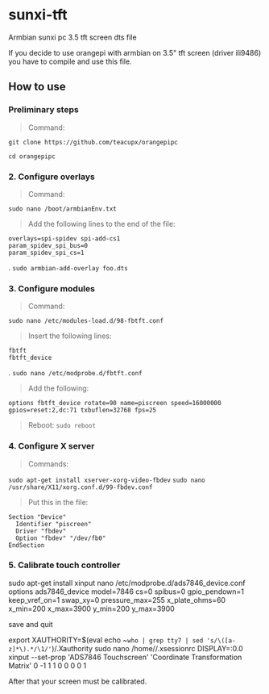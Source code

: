 # sunxi-tft
Armbian sunxi pc 3.5 tft screen dts file 

If you decide to use orangepi with armbian on 3.5" tft screen (driver ili9486) you have to compile and use this file.

## How to use

### Preliminary steps
> Command:

`git clone https://github.com/teacupx/orangepipc`

`cd orangepipc`
### 2. Configure overlays
> Command:

`sudo nano /boot/armbianEnv.txt`
> Add the following lines to the end of the file:
```
overlays=spi-spidev spi-add-cs1
param_spidev_spi_bus=0
param_spidev_spi_cs=1
```
.
`sudo armbian-add-overlay foo.dts`

### 3. Configure modules
> Command:

`sudo nano /etc/modules-load.d/98-fbtft.conf` 
> Insert the following lines: 
```
fbtft
fbtft_device

```
.
`sudo nano /etc/modprobe.d/fbtft.conf` 
> Add the following:
```
options fbtft_device rotate=90 name=piscreen speed=16000000 gpios=reset:2,dc:71 txbuflen=32768 fps=25

```
> Reboot:
 `sudo reboot` 

### 4. Configure X server
> Commands:

`sudo apt-get install xserver-xorg-video-fbdev`
`sudo nano /usr/share/X11/xorg.conf.d/99-fbdev.conf`
> Put this in the file:
```
Section "Device"  
  Identifier "piscreen"
  Driver "fbdev"
  Option "fbdev" "/dev/fb0"
EndSection

```


### 5. Calibrate touch controller

sudo apt-get install xinput
nano /etc/modprobe.d/ads7846_device.conf
options ads7846_device model=7846 cs=0 spibus=0 gpio_pendown=1 keep_vref_on=1 swap_xy=0 pressure_max=255 x_plate_ohms=60 x_min=200 x_max=3900 y_min=200 y_max=3900

save and quit

export XAUTHORITY=$(eval echo ~`who | grep tty7 | sed 's/\([a-z]*\).*/\1/'`)/.Xauthority
sudo nano /home/<your username>/.xsessionrc
DISPLAY=:0.0 xinput --set-prop 'ADS7846 Touchscreen' 'Coordinate Transformation Matrix' 0 -1 1 1 0 0 0 0 1

After that your screen must be calibrated.
